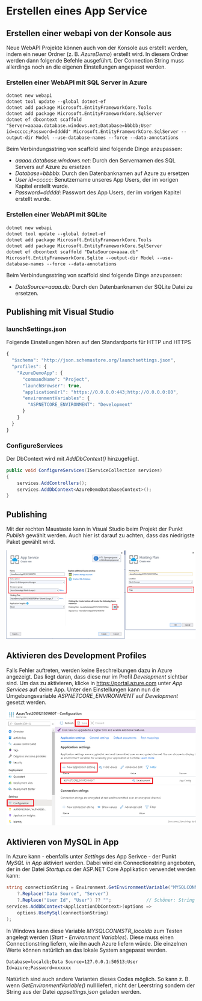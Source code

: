 # Erstellen eines App Service

## Erstellen einer webapi von der Konsole aus

Neue WebAPI Projekte können auch von der Konsole aus erstellt werden, indem ein neuer Ordner (z. B. *AzureDemo*)
erstellt wird. In diesem Ordner werden dann folgende Befehle ausgeführt. Der Connection String muss
allerdings noch an die eigenen Einstellungen angepasst werden.

### Erstellen einer WebAPI mit SQL Server in Azure

```text
dotnet new webapi
dotnet tool update --global dotnet-ef
dotnet add package Microsoft.EntityFrameworkCore.Tools
dotnet add package Microsoft.EntityFrameworkCore.SqlServer
dotnet ef dbcontext scaffold "Server=aaaaa.database.windows.net;Database=bbbbb;User id=ccccc;Password=ddddd" Microsoft.EntityFrameworkCore.SqlServer --output-dir Model --use-database-names --force --data-annotations
```

Beim Verbindungsstring von scaffold sind folgende Dinge anzupassen:

- *aaaaa.database.windows.net*: Durch den Servernamen des SQL Servers auf Azure zu ersetzen
- *Database=bbbbb*: Durch den Datenbanknamen auf Azure zu ersetzen
- *User id=ccccc*:  Benutzername unseres App Users, der im vorigen Kapitel erstellt wurde.
- *Password=ddddd*: Passwort des App Users, der im vorigen Kapitel erstellt wurde.

### Erstellen einer WebAPI mit SQLite

```text
dotnet new webapi
dotnet tool update --global dotnet-ef
dotnet add package Microsoft.EntityFrameworkCore.Tools
dotnet add package Microsoft.EntityFrameworkCore.SqlServer
dotnet ef dbcontext scaffold "DataSource=aaaa.db" Microsoft.EntityFrameworkCore.Sqlite --output-dir Model --use-database-names --force --data-annotations
```

Beim Verbindungsstring von scaffold sind folgende Dinge anzupassen:

- *DataSource=aaaa.db:* Durch den Datenbanknamen der SQLite Datei zu ersetzen.

## Publishing mit Visual Studio

### launchSettings.json

Folgende Einstellungen hören auf den Standardports für HTTP und HTTPS

```js
{
  "$schema": "http://json.schemastore.org/launchsettings.json",
  "profiles": {
    "AzureDemoApp": {
      "commandName": "Project",
      "launchBrowser": true,
      "applicationUrl": "https://0.0.0.0:443;http://0.0.0.0:80",
      "environmentVariables": {
        "ASPNETCORE_ENVIRONMENT": "Development"
      }
    }
  }
}

```

### ConfigureServices

Der DbContext wird mit *AddDbContext()* hinzugefügt.

```c#
public void ConfigureServices(IServiceCollection services)
{
    services.AddControllers();
    services.AddDbContext<AzureDemoDatabaseContext>();
}
```

## Publishing

Mit der rechten Maustaste kann in Visual Studio beim Projekt der Punkt *Publish* gewählt werden.
Auch hier ist darauf zu achten, dass das niedrigste Paket gewählt wird.

![](vs_publish_settings.png)

## Aktivieren des Development Profiles

Falls Fehler auftreten, werden keine Beschreibungen dazu in Azure angezeigt. Das liegt daran, dass diese
nur im Profil *Development* sichtbar sind. Um das zu aktivieren, klicke in https://portal.azure.com
unter *App Services* auf deine App. Unter den Einstellungen kann nun die Umgebungsvariable
*ASPNETCORE_ENVIRONMENT* auf *Development* gesetzt werden.

![](azure_settings.png)


## Aktivieren von MySQL in App

In Azure kann - ebenfalls unter *Settings* des App Serivce - der Punkt *MySQL in App* aktiviert
werden. Dabei wird ein Connectionstring angeboten, der in der Datei *Startup.cs* der ASP.NET
Core Applikation verwendet werden kann:

```c#
string connectionString = Environment.GetEnvironmentVariable("MYSQLCONNSTR_localdb")
    ?.Replace("Data Source", "Server")
    ?.Replace("User Id", "User") ?? "";             // Schöner: String aus appsettings.json statt ""
services.AddDbContext<ApplicationDbContext>(options =>  
    options.UseMySql(connectionString)
);
```

In Windows kann diese Variable *MYSQLCONNSTR_localdb* zum Testen angelegt werden (*Start* -
*Environment Variables*). Diese muss einen Connectionstring liefern, wie ihn auch Azure liefern würde.
Die einzelnen Werte können natürlich an das lokale System angepasst werden.

```text
Database=localdb;Data Source=127.0.0.1:50513;User Id=azure;Password=xxxxxx
```

Natürlich sind auch andere Varianten dieses Codes möglich. So kann z. B. wenn *GetEnvironmentVariable()*
null liefert, nicht der Leerstring sondern der String aus der Datei *appsettings.json* geladen werden.
